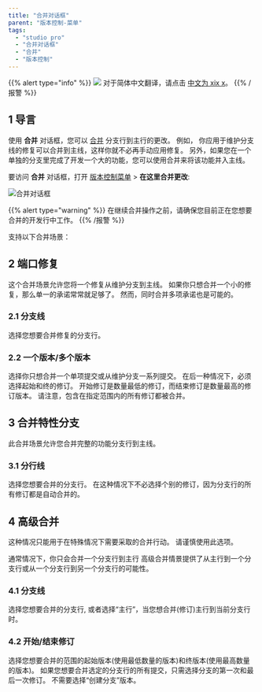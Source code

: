 ```yaml
---
title: "合并对话框"
parent: "版本控制-菜单"
tags:
  - "studio pro"
  - "合并对话框"
  - "合并"
  - "版本控制"
---
```


{{% alert type="info" %}}
<img src="attachments/chinese-translation/china.png" style="display: inline-block; margin: 0" /> 对于简体中文翻译，请点击 [中文为 xix x](https://cdn.mendix.tencent-cloud.com/documentation/refguide8/merge-dialog.pdf)。
{{% /报警 %}}

## 1 导言

使用 **合并** 对话框，您可以 [合并](version-control#merge) 分支行到主行的更改。 例如， 你应用于维护分支线的修复可以合并到主线，这样你就不必再手动应用修复。 另外，如果您在一个单独的分支里完成了开发一个大的功能，您可以使用合并来将该功能并入主线。

要访问 **合并** 对话框，打开 [版本控制菜单](version-control-menu) > **在这里合并更改**:

![合并对话框](attachments/merge-dialog/merge-dialog.png)

{{% alert type="warning" %}}
在继续合并操作之前，请确保您目前正在您想要合并的开发行中工作。
{{% /报警 %}}

支持以下合并场景：

## 2 端口修复

这个合并场景允许您将一个修复从维护分支到主线。 如果你只想合并一个小的修复，那么单一的承诺常常就足够了。 然而，同时合并多项承诺也是可能的。

### 2.1 分支线

选择您想要合并修复的分支行。

### 2.2 一个版本/多个版本

选择你只想合并一个单项提交或从维护分支一系列提交。 在后一种情况下，必须选择起始和终的修订。 开始修订是数量最低的修订，而结束修订是数量最高的修订版本。 请注意，包含在指定范围内的所有修订都被合并。

## 3 合并特性分支

此合并场景允许您合并完整的功能分支行到主线。

### 3.1 分行线

选择您想要合并的分支行。 在这种情况下不必选择个别的修订，因为分支行的所有修订都是自动合并的。

## 4 高级合并

这种情况只能用于在特殊情况下需要采取的合并行动。 请谨慎使用此选项。

通常情况下，你只会合并一个分支行到主行 高级合并情景提供了从主行到一个分支行或从一个分支行到另一个分支行的可能性。

### 4.1 分支线

选择您想要合并的分支行, 或者选择“主行”，当您想合并(修订)主行到当前分支行时。

### 4.2 开始/结束修订

选择您想要合并的范围的起始版本(使用最低数量的版本)和终版本(使用最高数量的版本)。 如果您想要合并选定的分支行的所有提交，只需选择分支的第一次和最后一次修订。 不需要选择“创建分支”版本。
